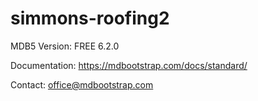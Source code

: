 # simmons-roofing2

MDB5
Version: FREE 6.2.0

Documentation:
https://mdbootstrap.com/docs/standard/

Contact:
office@mdbootstrap.com